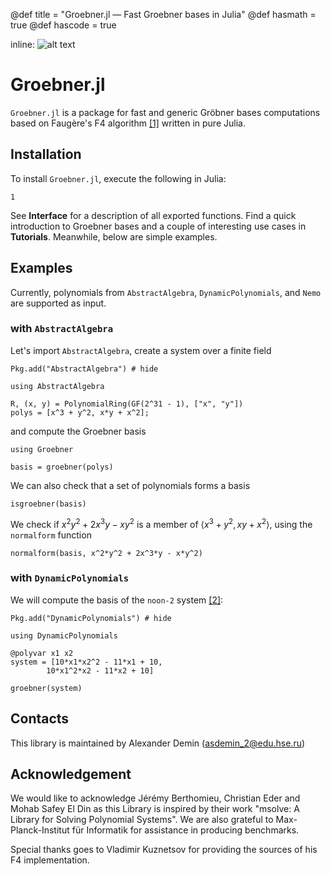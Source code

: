 @def title = "Groebner.jl — Fast Groebner bases in Julia"
@def hasmath = true
@def hascode = true
<!-- Note: by default hasmath == true and hascode == false. You can change this in
the config file by setting hasmath = false for instance and just setting it to true
where appropriate -->


inline: ![alt text](https://juliacon.org/2018/assets/img/julia-logo-dots.png)


# Groebner.jl

`Groebner.jl` is a package for fast and generic Gröbner bases computations
based on Faugère's F4 algorithm [[1]](https://www-polsys.lip6.fr/~jcf/Papers/F99a.pdf) written in pure Julia.

## Installation

To install `Groebner.jl`, execute the following in Julia:

<!-- ```julia:install
using Pkg; Pkg.add("Groebner")
``` -->
```julia:install
1
```

See **Interface** for a description of all exported functions. Find a quick introduction to Groebner bases and a couple of interesting use cases in **Tutorials**. Meanwhile, below are simple examples.

## Examples

Currently, polynomials from `AbstractAlgebra`, `DynamicPolynomials`, and `Nemo`
are supported as input.

### with `AbstractAlgebra`

Let's import `AbstractAlgebra`, create a system over a finite field

```julia:install_aa
Pkg.add("AbstractAlgebra") # hide
```

```julia:aaimport
using AbstractAlgebra

R, (x, y) = PolynomialRing(GF(2^31 - 1), ["x", "y"])
polys = [x^3 + y^2, x*y + x^2];
```

and compute the Groebner basis
```julia:aagb
using Groebner

basis = groebner(polys)
```

We can also check that a set of polynomials forms a basis
```julia:aaisgb
isgroebner(basis)
```

We check if $x^2y^2 + 2x^3y - xy^2$ is a member of $\langle x^3 + y^2, xy + x^2 \rangle$, using the `normalform` function

```julia:aagb
normalform(basis, x^2*y^2 + 2x^3*y - x*y^2)
```

### with `DynamicPolynomials`

We will compute the basis of the `noon-2` system [[2]](https://www.jstor.org/stable/2101937):

```julia:install_dynamic
Pkg.add("DynamicPolynomials") # hide
```

```julia:aaimport
using DynamicPolynomials

@polyvar x1 x2
system = [10*x1*x2^2 - 11*x1 + 10,
        10*x1^2*x2 - 11*x2 + 10]

groebner(system)
```

## Contacts

This library is maintained by Alexander Demin (asdemin_2@edu.hse.ru)

## Acknowledgement

We would like to acknowledge Jérémy Berthomieu, Christian Eder and Mohab Safey El Din as this Library is inspired by their work "msolve: A Library for Solving Polynomial Systems". We are also grateful to Max-Planck-Institut für Informatik for assistance in producing benchmarks.

Special thanks goes to Vladimir Kuznetsov for providing the sources of his F4 implementation.
